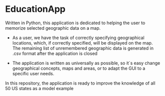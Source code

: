 # EducationApp
Written in Python, this application is dedicated to helping the user to memorize selected geographic data on a map.  
- As a user, we have the task of correctly specifying geographical locations, which, if correctly specified, will be displayed on the map. The remaining list of unremembered geographic data is generated in .csv format after the application is closed

- The application is written as universally as possible, so it´s easy change geographical concepts, maps and areas, or to adapt the GUI to a specific user needs.

In this repository, the application is ready to improve the knowledge of all 50 US states as a model example
